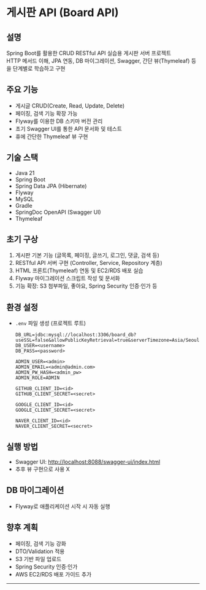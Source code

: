 # 게시판 API (Board API)

## 설명

Spring Boot를 활용한 CRUD RESTful API 실습용 게시판 서버 프로젝트   
HTTP 메서드 이해, JPA 연동, DB 마이그레이션, Swagger, 간단 뷰(Thymeleaf) 등을 단계별로 학습하고 구현    

## 주요 기능

* 게시글 CRUD(Create, Read, Update, Delete)
* 페이징, 검색 기능 확장 가능
* Flyway를 이용한 DB 스키마 버전 관리
* 초기 Swagger UI를 통한 API 문서화 및 테스트
* 휴에 간단한 Thymeleaf 뷰 구현

## 기술 스택

* Java 21
* Spring Boot
* Spring Data JPA (Hibernate)
* Flyway
* MySQL
* Gradle
* SpringDoc OpenAPI (Swagger UI)
* Thymeleaf

## 초기 구상

1. 게시판 기본 기능 (글목록, 페이징, 글쓰기, 로그인, 댓글, 검색 등)
2. RESTful API 서버 구현 (Controller, Service, Repository 계층)
3. HTML 프론트(Thymeleaf) 연동 및 EC2/RDS 배포 실습
4. Flyway 마이그레이션 스크립트 작성 및 문서화
5. 기능 확장: S3 첨부파일, 좋아요, Spring Security 인증·인가 등

## 환경 설정

+ `.env` 파일 생성 (프로젝트 루트)

   ```dotenv
   DB_URL=jdbc:mysql://localhost:3306/board_db?useSSL=false&allowPublicKeyRetrieval=true&serverTimezone=Asia/Seoul&createDatabaseIfNotExist=true
   DB_USER=<username>
   DB_PASS=<password>

   ADMIN_USER=<admin>
   ADMIN_EMAIL=<admin@admin.com>
   ADMIN_PW_HASH=<admin_pw>
   ADMIN_ROLE=ADMIN

   GITHUB_CLIENT_ID=<id>
   GITHUB_CLIENT_SECRET=<secret>

   GOOGLE_CLIENT_ID=<id>
   GOOGLE_CLIENT_SECRET=<secret>

   NAVER_CLIENT_ID=<id>
   NAVER_CLIENT_SECRET=<secret>
   ```

## 실행 방법

* Swagger UI: [http://localhost:8088/swagger-ui/index.html](http://localhost:8080/swagger-ui/index.html)
* 추후 뷰 구현으로 사용 X

## DB 마이그레이션

* Flyway로 애플리케이션 시작 시 자동 실행

## 향후 계획

* 페이징, 검색 기능 강화
* DTO/Validation 적용
* S3 기반 파일 업로드
* Spring Security 인증·인가
* AWS EC2/RDS 배포 가이드 추가

---

